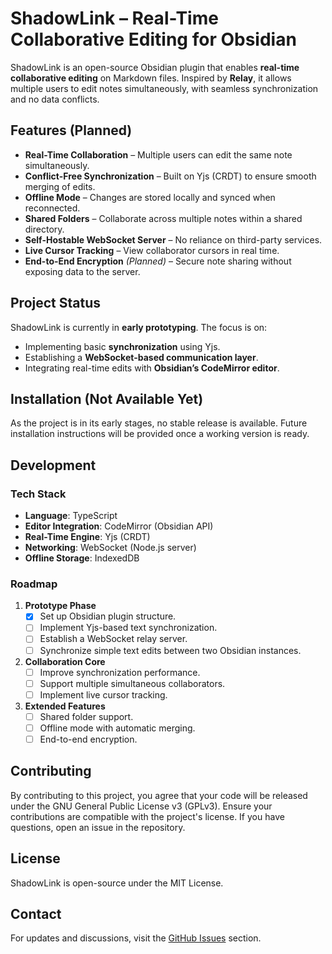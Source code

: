 # ShadowLink – Real-Time Collaborative Editing for Obsidian

ShadowLink is an open-source Obsidian plugin that enables **real-time collaborative editing** on Markdown files. Inspired by **Relay**, it allows multiple users to edit notes simultaneously, with seamless synchronization and no data conflicts.

## Features (Planned)

- **Real-Time Collaboration** – Multiple users can edit the same note simultaneously.
- **Conflict-Free Synchronization** – Built on Yjs (CRDT) to ensure smooth merging of edits.
- **Offline Mode** – Changes are stored locally and synced when reconnected.
- **Shared Folders** – Collaborate across multiple notes within a shared directory.
- **Self-Hostable WebSocket Server** – No reliance on third-party services.
- **Live Cursor Tracking** – View collaborator cursors in real time.
- **End-to-End Encryption** *(Planned)* – Secure note sharing without exposing data to the server.

## Project Status

ShadowLink is currently in **early prototyping**. The focus is on:
- Implementing basic **synchronization** using Yjs.
- Establishing a **WebSocket-based communication layer**.
- Integrating real-time edits with **Obsidian’s CodeMirror editor**.

## Installation (Not Available Yet)

As the project is in its early stages, no stable release is available. Future installation instructions will be provided once a working version is ready.

## Development

### Tech Stack

- **Language**: TypeScript
- **Editor Integration**: CodeMirror (Obsidian API)
- **Real-Time Engine**: Yjs (CRDT)
- **Networking**: WebSocket (Node.js server)
- **Offline Storage**: IndexedDB

### Roadmap

1. **Prototype Phase**
   - [x] Set up Obsidian plugin structure.
   - [ ] Implement Yjs-based text synchronization.
   - [ ] Establish a WebSocket relay server.
   - [ ] Synchronize simple text edits between two Obsidian instances.

2. **Collaboration Core**
   - [ ] Improve synchronization performance.
   - [ ] Support multiple simultaneous collaborators.
   - [ ] Implement live cursor tracking.

3. **Extended Features**
   - [ ] Shared folder support.
   - [ ] Offline mode with automatic merging.
   - [ ] End-to-end encryption.

## Contributing

By contributing to this project, you agree that your code will be released under the GNU General Public License v3 (GPLv3). Ensure your contributions are compatible with the project's license. If you have questions, open an issue in the repository.

## License

ShadowLink is open-source under the MIT License.

## Contact

For updates and discussions, visit the [GitHub Issues](https://github.com/Phobetore/ShadowLink/issues) section.
